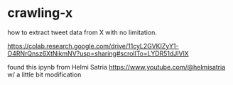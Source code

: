 # crawling-x

how to extract tweet data from X with no limitation. 

https://colab.research.google.com/drive/11cyL2GVKIZyY1-O4RNrQnsz6XtNikmNV?usp=sharing#scrollTo=LYDR51dJlVlX

found this ipynb from Helmi Satria https://www.youtube.com/@helmisatria w/ a little bit modification


